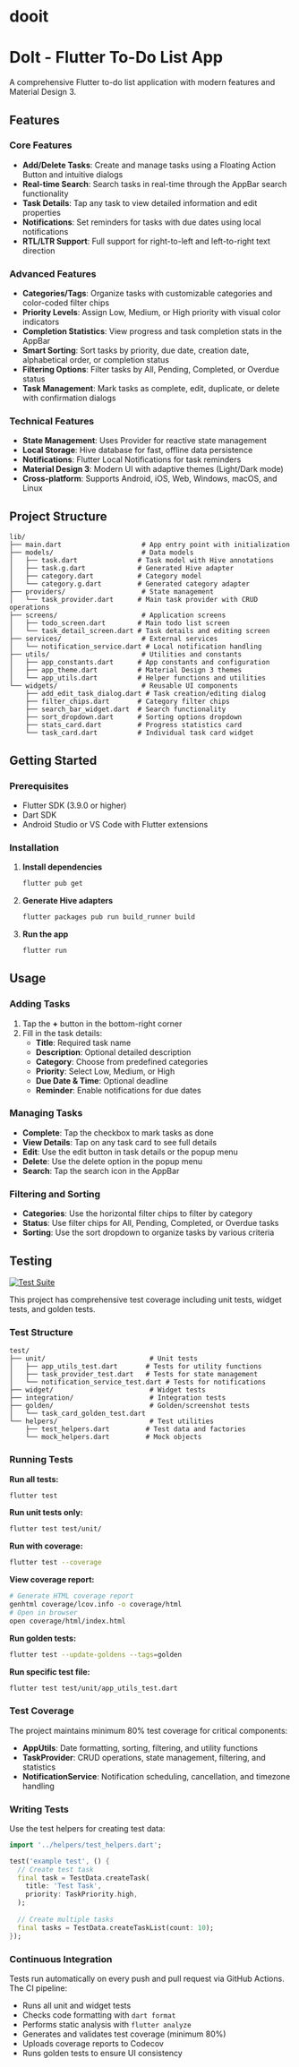 # dooit

# DoIt - Flutter To-Do List App

A comprehensive Flutter to-do list application with modern features and Material Design 3.

## Features

### Core Features
- **Add/Delete Tasks**: Create and manage tasks using a Floating Action Button and intuitive dialogs
- **Real-time Search**: Search tasks in real-time through the AppBar search functionality
- **Task Details**: Tap any task to view detailed information and edit properties
- **Notifications**: Set reminders for tasks with due dates using local notifications
- **RTL/LTR Support**: Full support for right-to-left and left-to-right text direction

### Advanced Features
- **Categories/Tags**: Organize tasks with customizable categories and color-coded filter chips
- **Priority Levels**: Assign Low, Medium, or High priority with visual color indicators
- **Completion Statistics**: View progress and task completion stats in the AppBar
- **Smart Sorting**: Sort tasks by priority, due date, creation date, alphabetical order, or completion status
- **Filtering Options**: Filter tasks by All, Pending, Completed, or Overdue status
- **Task Management**: Mark tasks as complete, edit, duplicate, or delete with confirmation dialogs

### Technical Features
- **State Management**: Uses Provider for reactive state management
- **Local Storage**: Hive database for fast, offline data persistence
- **Notifications**: Flutter Local Notifications for task reminders
- **Material Design 3**: Modern UI with adaptive themes (Light/Dark mode)
- **Cross-platform**: Supports Android, iOS, Web, Windows, macOS, and Linux

## Project Structure

```
lib/
├── main.dart                    # App entry point with initialization
├── models/                      # Data models
│   ├── task.dart               # Task model with Hive annotations
│   ├── task.g.dart             # Generated Hive adapter
│   ├── category.dart           # Category model
│   └── category.g.dart         # Generated category adapter
├── providers/                   # State management
│   └── task_provider.dart      # Main task provider with CRUD operations
├── screens/                     # Application screens
│   ├── todo_screen.dart        # Main todo list screen
│   └── task_detail_screen.dart # Task details and editing screen
├── services/                    # External services
│   └── notification_service.dart # Local notification handling
├── utils/                       # Utilities and constants
│   ├── app_constants.dart      # App constants and configuration
│   ├── app_theme.dart          # Material Design 3 themes
│   └── app_utils.dart          # Helper functions and utilities
└── widgets/                     # Reusable UI components
    ├── add_edit_task_dialog.dart # Task creation/editing dialog
    ├── filter_chips.dart       # Category filter chips
    ├── search_bar_widget.dart  # Search functionality
    ├── sort_dropdown.dart      # Sorting options dropdown
    ├── stats_card.dart         # Progress statistics card
    └── task_card.dart          # Individual task card widget
```

## Getting Started

### Prerequisites
- Flutter SDK (3.9.0 or higher)
- Dart SDK
- Android Studio or VS Code with Flutter extensions

### Installation

1. **Install dependencies**
   ```bash
   flutter pub get
   ```

2. **Generate Hive adapters**
   ```bash
   flutter packages pub run build_runner build
   ```

3. **Run the app**
   ```bash
   flutter run
   ```

## Usage

### Adding Tasks
1. Tap the **+** button in the bottom-right corner
2. Fill in the task details:
   - **Title**: Required task name
   - **Description**: Optional detailed description
   - **Category**: Choose from predefined categories
   - **Priority**: Select Low, Medium, or High
   - **Due Date & Time**: Optional deadline
   - **Reminder**: Enable notifications for due dates

### Managing Tasks
- **Complete**: Tap the checkbox to mark tasks as done
- **View Details**: Tap on any task card to see full details
- **Edit**: Use the edit button in task details or the popup menu
- **Delete**: Use the delete option in the popup menu
- **Search**: Tap the search icon in the AppBar

### Filtering and Sorting
- **Categories**: Use the horizontal filter chips to filter by category
- **Status**: Use filter chips for All, Pending, Completed, or Overdue tasks
- **Sorting**: Use the sort dropdown to organize tasks by various criteria

## Testing

[![Test Suite](https://github.com/yourusername/dooit/workflows/Test%20Suite/badge.svg)](https://github.com/yourusername/dooit/actions)

This project has comprehensive test coverage including unit tests, widget tests, and golden tests.

### Test Structure

```
test/
├── unit/                          # Unit tests
│   ├── app_utils_test.dart       # Tests for utility functions
│   ├── task_provider_test.dart   # Tests for state management
│   └── notification_service_test.dart # Tests for notifications
├── widget/                        # Widget tests
├── integration/                   # Integration tests
├── golden/                        # Golden/screenshot tests
│   └── task_card_golden_test.dart
└── helpers/                       # Test utilities
    ├── test_helpers.dart         # Test data and factories
    └── mock_helpers.dart         # Mock objects

```

### Running Tests

**Run all tests:**
```bash
flutter test
```

**Run unit tests only:**
```bash
flutter test test/unit/
```

**Run with coverage:**
```bash
flutter test --coverage
```

**View coverage report:**
```bash
# Generate HTML coverage report
genhtml coverage/lcov.info -o coverage/html
# Open in browser
open coverage/html/index.html
```

**Run golden tests:**
```bash
flutter test --update-goldens --tags=golden
```

**Run specific test file:**
```bash
flutter test test/unit/app_utils_test.dart
```

### Test Coverage

The project maintains minimum 80% test coverage for critical components:
- **AppUtils**: Date formatting, sorting, filtering, and utility functions
- **TaskProvider**: CRUD operations, state management, filtering, and statistics
- **NotificationService**: Notification scheduling, cancellation, and timezone handling

### Writing Tests

Use the test helpers for creating test data:

```dart
import '../helpers/test_helpers.dart';

test('example test', () {
  // Create test task
  final task = TestData.createTask(
    title: 'Test Task',
    priority: TaskPriority.high,
  );
  
  // Create multiple tasks
  final tasks = TestData.createTaskList(count: 10);
});
```

### Continuous Integration

Tests run automatically on every push and pull request via GitHub Actions. The CI pipeline:
- Runs all unit and widget tests
- Checks code formatting with `dart format`
- Performs static analysis with `flutter analyze`
- Generates and validates test coverage (minimum 80%)
- Uploads coverage reports to Codecov
- Runs golden tests to ensure UI consistency
